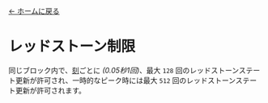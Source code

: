[← ホームに戻る](../)
# レッドストーン制限

同じブロック内で、[刻](https://minecraft.fandom.com/zh/wiki/刻)ごとに _(0.05秒1回)_、最大 `128` 回のレッドストーンステート更新が許可され、一時的なピーク時には最大 `512` 回のレッドストーンステート更新が許可されます。